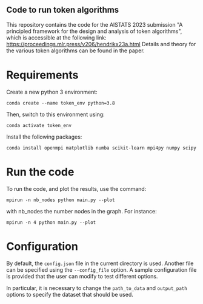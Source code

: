 
## Code to run token algorithms

This repository contains the code for the AISTATS 2023 submission "A principled framework for the design and analysis of
token algorithms", which is accessible at the following link: https://proceedings.mlr.press/v206/hendrikx23a.html
Details and theory for the various token algorithms can be found in the paper.  

# Requirements

Create a new python 3 environment:

`conda create --name token_env python=3.8`

Then, switch to this environment using:

`conda activate token_env`

Install the following packages:

`conda install openmpi matplotlib numba scikit-learn mpi4py numpy scipy`


# Run the code

To run the code, and plot the results, use the command:

`mpirun -n nb_nodes python main.py --plot`

with nb_nodes the number nodes in the graph. For instance:

`mpirun -n 4 python main.py --plot`

# Configuration

By default, the `config.json` file in the current directory is used. Another file can be specified using the `--config_file` option. A sample configuration file is provided that the user can modify to test different options.

In particular, it is necessary to change the `path_to_data` and `output_path` options to specify the dataset that should be used. 
    
